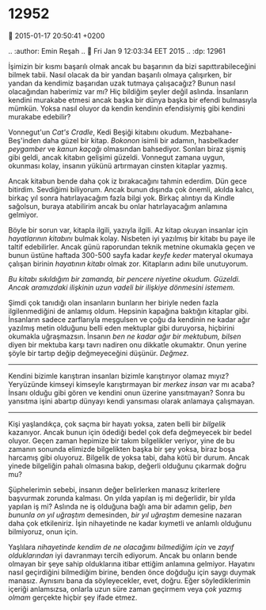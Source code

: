 12952
=====

:date: 2015-01-17 20:50:41 +0200

.. :author: Emin Reşah
.. :date: Fri Jan  9 12:03:34 EET 2015 
.. :dp: 12961 

İşimizin bir kısmı başarılı olmak ancak bu başarının da bizi
sapıttırabileceğini bilmek tabii. Nasıl olacak da bir yandan başarılı
olmaya çalışırken, bir yandan da kendimiz başarıdan uzak tutmaya
çalışacağız? Bunun nasıl olacağından haberimiz var mı? Hiç bildiğim
şeyler değil aslında. İnsanların kendini murakabe etmesi ancak başka
bir dünya başka bir efendi bulmasıyla mümkün. Yoksa nasıl oluyor da
kendin kendinin efendisiymiş gibi kendini murakabe edebilir?

Vonnegut'un *Cat's Cradle*, Kedi Beşiği kitabını
okudum. Mezbahane-Beş'inden daha güzel bir kitap. *Bokonon* isimli bir
adamın, hasbelkader *peygamber* ve *kanun kaçağı* olmasından
bahsediyor. Sonları biraz şişmiş gibi geldi, ancak kitabın gelişimi
güzeldi. Vonnegut zamana uygun, okunması kolay, insanın yükünü
artırmayan cinsten kitaplar yazmış.

Ancak kitabun bende daha çok iz bırakacağını tahmin ederdim. Dün gece
bitirdim. Sevdiğimi biliyorum. Ancak bunun dışında çok önemli, akılda
kalıcı, birkaç yıl sonra hatırlayacağım fazla bilgi yok. Birkaç
alıntıyı da Kindle sağolsun, buraya atabilirim ancak bu onlar
hatırlayacağım anlamına gelmiyor.

Böyle bir sorun var, kitapla ilgili, yazıyla ilgili. Az kitap okuyan
insanlar için *hayatlarının kitabını* bulmak kolay. Nisbeten iyi
yazılmış bir kitabı bu paye ile taltif edebilirler. Ancak günü
raporundan teknik metnine okumakla geçen ve bunun üstüne haftada
300-500 sayfa kadar *keyfe keder* materyal okumaya çalışan birinin
*hayatının kitabı* olmak zor. Kitapların adını bile unutuyorum. 

*Bu kitabı sıkıldığım bir zamanda, bir pencere niyetine
okudum. Güzeldi. Ancak aramızdaki ilişkinin uzun vadeli bir ilişkiye
dönmesini istemem.*

Şimdi çok tanıdığı olan insanların bunların her biriyle neden fazla
ilgilenmediğini de anlamış oldum. Hepsinin kapağına baktığın kitaplar
gibi. İnsanların sadece zarflarıyla meşgulsen ve çoğu da kendinin ne
kadar ağır yazılmış metin olduğunu belli eden mektuplar gibi
duruyorsa, hiçbirini okumakla uğraşmazsın. İnsanın *ben ne kadar ağır
bir mektubum, bilsen* diyen bir mektuba karşı tavrı nadiren onu
dikkatle okumaktır. Onun yerine şöyle bir tartıp değip değmeyeceğini
düşünür. *Değmez.*

-----

Kendini bizimle karıştıran insanları bizimle karıştırıyor olamaz
mıyız? Yeryüzünde kimseyi kimseyle karıştırmayan bir *merkez insan*
var mı acaba? İnsanı olduğu gibi gören ve kendini onun üzerine
yansıtmayan? Sonra bu yansıtma işini abartıp dünyayı kendi yansıması
olarak anlamaya çalışmayan.

-----

Kişi yaşlandıkça, çok saçma bir hayatı yoksa, zaten belli bir
*bilgelik* kazanıyor. Ancak bunun için ödediği bedel çok defa
değmeyecek bir bedel oluyor. Geçen zaman hepimize bir takım
bilgelikler veriyor, yine de bu zamanın sonunda elimizde bilgelikten
başka bir şey yoksa, biraz boşa harcamış gibi oluyoruz. Bilgelik de
yoksa tabi, daha kötü bir durum. Ancak yinede bilgeliğin pahalı
olmasına bakıp, değerli olduğunu çıkarmak doğru mu?

Şüphelerimin sebebi, insanın değer belirlerken manasız kriterlere
başvurmak zorunda kalması. On yılda yapılan iş mi değerlidir, bir
yılda yapılan iş mi? Aslında ne iş olduğuna bağlı ama bir adamın
gelip, *ben bununla on yıl uğraştım* demesinden, *bir yıl uğraştım*
demesine nazaran daha çok etkileniriz. İşin nihayetinde ne kadar
kıymetli ve anlamlı olduğunu bilmiyoruz, onun için.

Yaşlılara *nihayetinde kendim de ne olacağımı bilmediğim için* ve
*zayıf olduklarından* iyi davranmayı tercih ediyorum. Ancak bu onların
bende olmayan bir şeye sahip olduklarına itibar ettiğim anlamına
gelmiyor. Hayatını nasıl geçirdiğini bilmediğim birine, benden önce
doğduğu için saygı duymak manasız. Aynısını bana da söyleyecekler,
evet, doğru. Eğer söylediklerimin içeriği anlamsızsa, onlarla uzun
süre zaman geçirmem veya *çok yazmış olmam* gerçekte hiçbir şey ifade
etmez.


